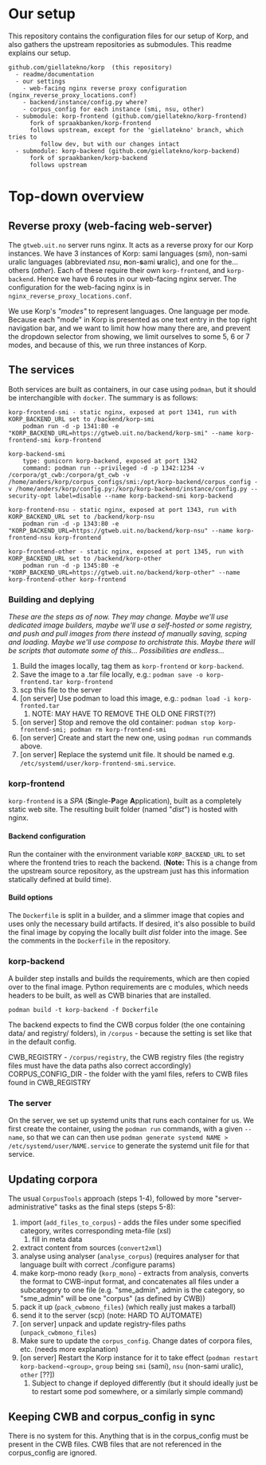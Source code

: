 # Our setup

This repository contains the configuration files for our setup of Korp, and
also gathers the upstream repositories as submodules. This readme explains
our setup.

```
github.com/giellatekno/korp  (this repository)
  - readme/documentation
  - our settings
    - web-facing nginx reverse proxy configuration (nginx_reverse_proxy_locations.conf)
    - backend/instance/config.py where?
    - corpus_config for each instance (smi, nsu, other)
  - submodule: korp-frontend (github.com/giellatekno/korp-frontend)
      fork of spraakbanken/korp-frontend
      follows upstream, except for the 'giellatekno' branch, which tries to
         follow dev, but with our changes intact
  - submodule: korp-backend (github.com/giellatekno/korp-backend)
      fork of spraakbanken/korp-backend
      follows upstream
```


# Top-down overview

## Reverse proxy (web-facing web-server)

The `gtweb.uit.no` server runs nginx. It acts as a reverse proxy for our Korp
instances. We have 3 instances of Korp: sami languages (*smi*), non-sami uralic
languages (abbreviated *nsu*, **n**on-**s**ami **u**ralic), and one for the...
others (*other*). Each of these require their own `korp-frontend`, and
`korp-backend`. Hence we have 6 routes in our web-facing nginx server. The
configuration for the web-facing nginx is in `nginx_reverse_proxy_locations.conf`.

We use Korp's *"modes"* to represent languages. One language per mode.
Because each "mode" in Korp is presented as one text entry in the top right
navigation bar, and we want to limit how how many there are, and prevent the
dropdown selector from showing, we limit ourselves to some 5, 6 or 7 modes, and
because of this, we run three instances of Korp.


## The services

Both services are built as containers, in our case using `podman`, but it should
be interchangible with `docker`. The summary is as follows:

```
korp-frontend-smi - static nginx, exposed at port 1341, run with KORP_BACKEND_URL set to /backend/korp-smi
    podman run -d -p 1341:80 -e "KORP_BACKEND_URL=https://gtweb.uit.no/backend/korp-smi" --name korp-frontend-smi korp-frontend

korp-backend-smi
    type: gunicorn korp-backend, exposed at port 1342
    command: podman run --privileged -d -p 1342:1234 -v /corpora/gt_cwb:/corpora/gt_cwb -v /home/anders/korp/corpus_configs/smi:/opt/korp-backend/corpus_config -v /home/anders/korp/config.py:/korp/korp-backend/instance/config.py --security-opt label=disable --name korp-backend-smi korp-backend

korp-frontend-nsu - static nginx, exposed at port 1343, run with KORP_BACKEND_URL set to /backend/korp-nsu
    podman run -d -p 1343:80 -e "KORP_BACKEND_URL=https://gtweb.uit.no/backend/korp-nsu" --name korp-frontend-nsu korp-frontend

korp-frontend-other - static nginx, exposed at port 1345, run with KORP_BACKEND_URL set to /backend/korp-other
    podman run -d -p 1345:80 -e "KORP_BACKEND_URL=https://gtweb.uit.no/backend/korp-other" --name korp-frontend-other korp-frontend
```

### Building and deplying

*These are the steps as of now. They may change. Maybe we'll use dedicated image builders,
maybe we'll use a self-hosted or some registry, and push and pull images from there instead
of manually saving, scping and loading. Maybe we'll use compose to orchistrate this. Maybe there
will be scripts that automate some of this... Possibilities are endless...*

1. Build the images locally, tag them as `korp-frontend` or `korp-backend`.
2. Save the image to a .tar file locally, e.g.: `podman save -o korp-frontend.tar korp-frontend`
3. scp this file to the server
4. [on server] Use podman to load this image, e.g.: `podman load -i korp-fronted.tar`
    1. NOTE: MAY HAVE TO REMOVE THE OLD ONE FIRST(??)
5. [on server] Stop and remove the old container: `podman stop korp-frontend-smi; podman rm korp-frontend-smi`
6. [on server] Create and start the new one, using `podman run` commands above.
7. [on server] Replace the systemd unit file. It should be named e.g. `/etc/systemd/user/korp-frontend-smi.service`.


### korp-frontend

`korp-frontend` is a *SPA* (**S**ingle-**P**age **A**pplication), built as a
completely static web site. The resulting built folder (named "*dist*") is
hosted with nginx.

#### Backend configuration

Run the container with the environment variable `KORP_BACKEND_URL` to set where
the frontend tries to reach the backend. (**Note:** This is a change from the
upstream source repository, as the upstream just has this information statically
defined at build time).

#### Build options

The `Dockerfile` is split in a builder, and a slimmer image that copies and
uses only the necessary build artifacts. If desired, it's also possible to
build the final image by copying the locally built *dist* folder into the
image. See the comments in the `Dockerfile` in the repository.


### korp-backend

A builder step installs and builds the requirements, which are then copied over
to the final image. Python requirements are c modules, which needs headers to be built,
as well as CWB binaries that are installed.

`podman build -t korp-backend -f Dockerfile`

The backend expects to find the CWB corpus folder (the one containing data/ and
registry/ folders), in `/corpus` - because the setting is set like that in the default config.

CWB_REGISTRY - `/corpus/registry`, the CWB registry files (the registry files must have the data paths also correct accordingly)
CORPUS_CONFIG_DIR - the folder with the yaml files, refers to CWB files found in CWB_REGISTRY


### The server

On the server, we set up systemd units that runs each container for us. We first
create the container, using the `podman run` commands, with a given `--name`,
so that we can can then use `podman generate systemd NAME > /etc/systemd/user/NAME.service`
to generate the systemd unit file for that service.


## Updating corpora

The usual `CorpusTools` approach (steps 1-4), followed by more "server-administrative" tasks as the final steps (steps 5-8):

1. import (`add_files_to_corpus`) - adds the files under some specified category, writes corresponding meta-file (xsl)
    1. fill in meta data
2. extract content from sources (`convert2xml`)
3. analyse using analyser (`analyse_corpus`) (requires analyser for that language built with correct ./configure params)
4. make korp-mono ready (`korp_mono`)  - extracts from analysis, converts the format to CWB-input format, and concatenates all files under a subcategory to one file (e.g. "sme_admin", admin is the category, so "sme_admin" will be one "corpus" (as defined by CWB))
5. pack it up (`pack_cwbmono_files`) (which really just makes a tarball)
6. send it to the server (scp) (note: HARD TO AUTOMATE)
7. [on server] unpack and update registry-files paths (`unpack_cwbmono_files`)
8. Make sure to update the `corpus_config`. Change dates of corpora files, etc. (needs more explanation)
9. [on server] Restart the Korp instance for it to take effect (`podman restart korp-backend-<group>`, `group` being `smi` (sami), `nsu` (non-sami uralic), `other` [??])
    1. Subject to change if deployed differently (but it should ideally just be to restart some pod somewhere, or a similarly simple command)


## Keeping CWB and corpus_config in sync

There is no system for this. Anything that is in the corpus_config must be
present in the CWB files. CWB files that are not referenced in the corpus_config
are ignored.

